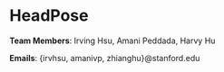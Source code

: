 #  HeadPose

**Team Members**: Irving Hsu, Amani Peddada, Harvy Hu

**Emails**: {irvhsu, amanivp, zhianghu}@stanford.edu
